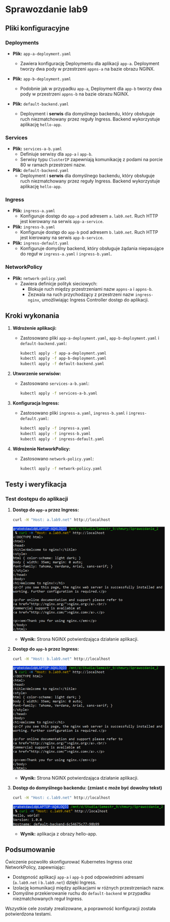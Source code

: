 # Sprawozdanie lab9

## Pliki konfiguracyjne

### Deployments

- **Plik:** `app-a-deployment.yaml`

  - Zawiera konfigurację Deploymentu dla aplikacji `app-a`. Deployment tworzy dwa pody w przestrzeni `appns-a` na bazie obrazu NGINX.

- **Plik:** `app-b-deployment.yaml`
  - Podobnie jak w przypadku `app-a`, Deployment dla `app-b` tworzy dwa pody w przestrzeni `appns-b` na bazie obrazu NGINX.
- **Plik:** `default-backend.yaml`
  - Deployment i **serwis** dla domyślnego backendu, który obsługuje ruch niezmatchowany przez reguły Ingress. Backend wykorzystuje aplikację `hello-app`.

### Services

- **Plik:** `services-a-b.yaml`
  - Definiuje serwisy dla `app-a` i `app-b`.
  - Serwisy typu `ClusterIP` zapewniają komunikację z podami na porcie 80 w ramach przestrzeni nazw.
- **Plik:** `default-backend.yaml`
  - Deployment i **serwis** dla domyślnego backendu, który obsługuje ruch niezmatchowany przez reguły Ingress. Backend wykorzystuje aplikację `hello-app`.

### Ingress

- **Plik:** `ingress-a.yaml`
  - Konfiguruje dostęp do `app-a` pod adresem `a.lab9.net`. Ruch HTTP jest kierowany na serwis `app-a-service`.
- **Plik:** `ingress-b.yaml`
  - Konfiguruje dostęp do `app-b` pod adresem `b.lab9.net`. Ruch HTTP jest kierowany na serwis `app-b-service`.
- **Plik:** `ingress-default.yaml`
  - Konfiguruje domyślny backend, który obsługuje żądania niepasujące do reguł w `ingress-a.yaml` i `ingress-b.yaml`.

### NetworkPolicy

- **Plik:** `network-policy.yaml`
  - Zawiera definicje polityk sieciowych:
    - Blokuje ruch między przestrzeniami nazw `appns-a` i `appns-b`.
    - Zezwala na ruch przychodzący z przestrzeni nazw `ingress-nginx`, umożliwiając Ingress Controller dostęp do aplikacji.

## Kroki wykonania

1.  **Wdrożenie aplikacji:**

    - Zastosowano pliki `app-a-deployment.yaml`, `app-b-deployment.yaml` i `default-backend.yaml`:

      ```bash
      kubectl apply -f app-a-deployment.yaml
      kubectl apply -f app-b-deployment.yaml
      kubectl apply -f default-backend.yaml
      ```

2.  **Utworzenie serwisów:**

    - Zastosowano `services-a-b.yaml`:

      ```bash
      kubectl apply -f services-a-b.yaml
      ```

3.  **Konfiguracja Ingress:**

    - Zastosowano pliki `ingress-a.yaml`, `ingress-b.yaml` i `ingress-default.yaml`:

      ```bash
      kubectl apply -f ingress-a.yaml
      kubectl apply -f ingress-b.yaml
      kubectl apply -f ingress-default.yaml
      ```

4.  **Wdrożenie NetworkPolicy:**

    - Zastosowano `network-policy.yaml`:

      ```bash
      kubectl apply -f network-policy.yaml
      ```

## Testy i weryfikacja

### Test dostępu do aplikacji

1.  **Dostęp do `app-a` przez Ingress:**

    ```bash
    curl -H "Host: a.lab9.net" http://localhost
    ```

    ![Sprawdzenie poprawności a.lab9.net](poprawne_a.png)

    - **Wynik:** Strona NGINX potwierdzająca działanie aplikacji.

2.  **Dostęp do `app-b` przez Ingress:**

    ```bash
    curl -H "Host: b.lab9.net" http://localhost
    ```

    ![Sprawdzenie poprawności b.lab9.net](poprawne_b.png)

    - **Wynik:** Strona NGINX potwierdzająca działanie aplikacji.

3.  **Dostęp do domyślnego backendu: (zmiast c może być dowolny tekst)**

    ```bash
    curl -H "Host: c.lab9.net" http://localhost
    ```

    ![Sprawdzenie poprawności c.lab9.net](poprawne_c.png)

    - **Wynik:** aplikacja z obrazy hello-app.

## Podsumowanie

Ćwiczenie pozwoliło skonfigurować Kubernetes Ingress oraz NetworkPolicy, zapewniając:

- Dostępność aplikacji `app-a` i `app-b` pod odpowiednimi adresami (`a.lab9.net` i `b.lab9.net`) dzięki Ingress.
- Izolację komunikacji między aplikacjami w różnych przestrzeniach nazw.
- Domyślne przekierowanie ruchu do `default-backend` w przypadku niezmatchowanych reguł Ingress.

Wszystkie cele zostały zrealizowane, a poprawność konfiguracji została potwierdzona testami.
